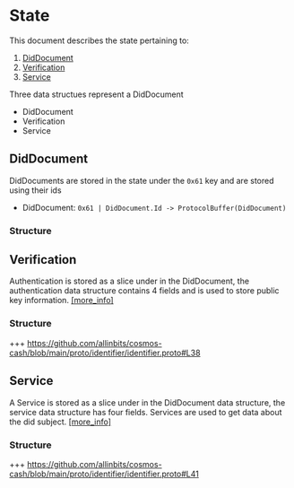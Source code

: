 # State

This document describes the state pertaining to:

1. [DidDocument](./02_state.md#identifier)
2. [Verification](./02_state.md#authentication)
3. [Service](./02_state.md#service)


Three data structues represent a DidDocument

- DidDocument
- Verification
- Service

## DidDocument
DidDocuments are stored in the state under the `0x61` key and are stored using their ids

- DidDocument: `0x61 | DidDocument.Id -> ProtocolBuffer(DidDocument)`

### Structure


## Verification
Authentication is stored as a slice under in the DidDocument, the authentication data structure contains 4 fields and is used to store public key information. [[more_info]](https://w3c.github.io/did-core/#authentication)

### Structure
+++ https://github.com/allinbits/cosmos-cash/blob/main/proto/identifier/identifier.proto#L38


## Service
A Service is stored as a slice under in the DidDocument data structure, the service data structure has four fields. Services are used to get data about the did subject. [[more_info]](https://w3c.github.io/did-core/#services)

### Structure
+++ https://github.com/allinbits/cosmos-cash/blob/main/proto/identifier/identifier.proto#L41


